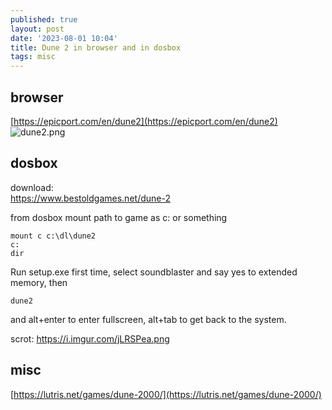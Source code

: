 ```yaml
---
published: true
layout: post
date: '2023-08-01 10:04'
title: Dune 2 in browser and in dosbox
tags: misc
---
```

## browser

[https://epicport.com/en/dune2](https://epicport.com/en/dune2)  
![dune2.png]({{site.baseurl}}/media/dune2.png)

## dosbox

download:  
<https://www.bestoldgames.net/dune-2>

from dosbox mount path to game as c: or something

	mount c c:\dl\dune2
	c:
	dir

Run setup.exe first time, select soundblaster and say yes to extended memory, then

	dune2

and alt+enter to enter fullscreen, alt+tab to get back to the system.

scrot: <https://i.imgur.com/jLRSPea.png>

## misc

[https://lutris.net/games/dune-2000/](https://lutris.net/games/dune-2000/)
